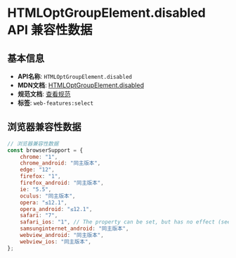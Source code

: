 # HTMLOptGroupElement.disabled API 兼容性数据

## 基本信息

- **API名称**: `HTMLOptGroupElement.disabled`
- **MDN文档**: [HTMLOptGroupElement.disabled](https://developer.mozilla.org/docs/Web/API/HTMLOptGroupElement/disabled)
- **规范文档**: [查看规范](https://html.spec.whatwg.org/multipage/form-elements.html#dom-optgroup-disabled)
- **标签**: `web-features:select`

## 浏览器兼容性数据

```javascript
// 浏览器兼容性数据
const browserSupport = {
    chrome: "1",
    chrome_android: "同主版本",
    edge: "12",
    firefox: "1",
    firefox_android: "同主版本",
    ie: "5.5",
    oculus: "同主版本",
    opera: "≤12.1",
    opera_android: "≤12.1",
    safari: "7",
    safari_ios: "1", // The property can be set, but has no effect (see [bug 227042](https://webkit.org/b/227042)).,
    samsunginternet_android: "同主版本",
    webview_android: "同主版本",
    webview_ios: "同主版本",
};

```

